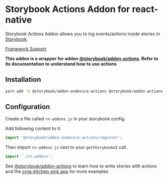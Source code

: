 # Storybook Actions Addon for react-native

Storybook Actions Addon allows you to log events/actions inside stories in [Storybook](https://storybook.js.org).

[Framework Support](https://github.com/storybookjs/storybook/blob/master/ADDONS_SUPPORT.md)

**This addon is a wrapper for addon [@storybook/addon-actions](https://github.com/storybookjs/storybook/blob/master/addons/actions).
Refer to its documentation to understand how to use actions**

## Installation

```sh
yarn add -D @storybook/addon-ondevice-actions @storybook/addon-actions
```

## Configuration

Create a file called `rn-addons.js` in your storybook config.

Add following content to it:

```js
import '@storybook/addon-ondevice-actions/register';
```

Then import `rn-addons.js` next to your `getStorybookUI` call.

```js
import './rn-addons';
```

See [@storybook/addon-actions](https://github.com/storybookjs/storybook/blob/master/addons/actions) to learn how to write stories with actions and the [crna-kitchen-sink app](../../examples/crna-kitchen-sink) for more examples.
